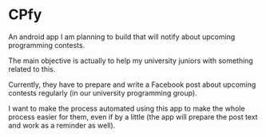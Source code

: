 # CPfy
An android app I am planning to build that will notify about upcoming programming contests.

The main objective is actually to help my university juniors with something related to this.

Currently, they have to prepare and write a Facebook post about upcoming contests regularly (in our university programming group).

I want to make the process automated using this app to make the whole process easier for them, even if by a little (the app will prepare the post text and work as a reminder as well).
